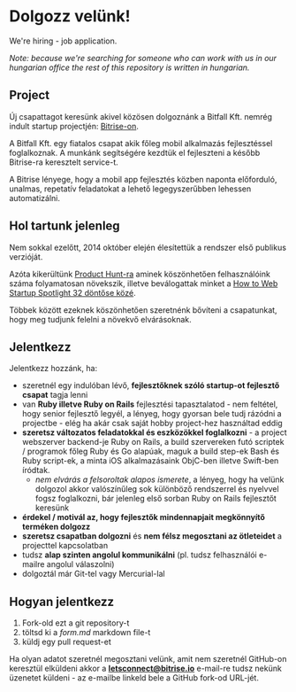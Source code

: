 Dolgozz velünk!
==============

We're hiring - job application.

*Note: because we're searching for someone who can work with us
in our hungarian office the rest of this repository is written in hungarian.*


## Project

Új csapattagot keresünk akivel közösen dolgoznánk a Bitfall Kft. nemrég
indult startup projectjén: [Bitrise-on](http://www.bitrise.io/).

A Bitfall Kft. egy fiatalos csapat akik főleg mobil alkalmazás
fejlesztéssel foglalkoznak. A munkánk segítségére kezdtük
el fejleszteni a később Bitrise-ra keresztelt service-t.

A Bitrise lényege, hogy a mobil app fejlesztés közben naponta
előforduló, unalmas, repetatív feladatokat a lehető legegyszerűbben
lehessen automatizálni.

## Hol tartunk jelenleg

Nem sokkal ezelőtt, 2014 október elején élesítettük a rendszer első
publikus verzióját.

Azóta kikerültünk [Product Hunt-ra](http://www.producthunt.com/posts/bitrise) aminek köszönhetően felhasználóink száma folyamatosan növekszik, illetve
beválogattak minket a [How to Web Startup Spotlight 32 döntőse közé](http://www.startupspotlight.co/participants/).

Többek között ezeknek köszönhetően szeretnénk bővíteni a csapatunkat,
hogy meg tudjunk felelni a növekvő elvárásoknak.


## Jelentkezz

Jelentkezz hozzánk, ha:

* szeretnél egy indulóban lévő, **fejlesztőknek szóló startup-ot fejlesztő csapat** tagja lenni
* van **Ruby illetve Ruby on Rails** fejlesztési tapasztalatod - nem feltétel, hogy senior fejlesztő legyél, a lényeg, hogy gyorsan bele tudj rázódni a projectbe - elég ha akár csak saját hobby project-hez használtad eddig
* **szeretsz változatos feladatokkal és eszközökkel foglalkozni** - a project webszerver backend-je Ruby on Rails, a build szervereken futó scriptek / programok főleg Ruby és Go alapúak, maguk a build step-ek Bash és Ruby script-ek, a minta iOS alkalmazásaink ObjC-ben illetve Swift-ben íródtak.
  * *nem elvárás a felsoroltak alapos ismerete*, a lényeg, hogy ha velünk dolgozol akkor valószínűleg sok különböző rendszerrel és nyelvvel fogsz foglalkozni, bár jelenleg első sorban Ruby on Rails fejlesztőt keresünk
* **érdekel / motivál az, hogy fejlesztők mindennapjait megkönnyítő terméken dolgozz**
* **szeretsz csapatban dolgozni** és **nem félsz megosztani az ötleteidet** a projecttel kapcsolatban
* tudsz **alap szinten angolul kommunikálni** (pl. tudsz felhasználói e-mailre angolul válaszolni)
* dolgoztál már Git-tel vagy Mercurial-lal


## Hogyan jelentkezz

1. Fork-old ezt a git repository-t
2. töltsd ki a *form.md* markdown file-t
3. küldj egy pull request-et

Ha olyan adatot szeretnél megosztani velünk, amit nem szeretnél GitHub-on keresztül elküldeni akkor a **letsconnect@bitrise.io** e-mail-re tudsz nekünk üzenetet küldeni - az e-mailbe linkeld bele a GitHub fork-od URL-jét.
